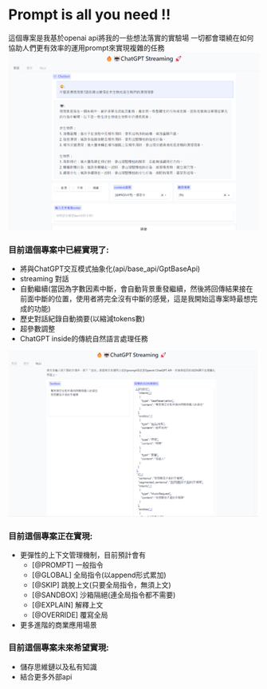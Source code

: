 # Prompt is all you need !! #  

這個專案是我基於openai api將我的一些想法落實的實驗場
一切都會環繞在如何協助人們更有效率的運用prompt來實現複雜的任務
![prompt](images/ui_1.png)

### 目前這個專案中已經實現了: ###
* 將與ChatGPT交互模式抽象化(api/base_api/GptBaseApi)
* streaming 對話
* 自動繼續(當因為字數因素中斷，會自動背景重發繼續，然後將回傳結果接在前面中斷的位置，使用者將完全沒有中斷的感覺，這是我開始這專案時最想完成的功能)
* 歷史對話紀錄自動摘要(以縮減tokens數)
* 超參數調整
* ChatGPT inside的傳統自然語言處理任務

![prompt](images/ui_2.png)

### 目前這個專案正在實現: ###
* 更彈性的上下文管理機制，目前預計會有
    * [@PROMPT] 一般指令
    * [@GLOBAL] 全局指令(以append形式累加)
    * [@SKIP] 跳脫上文(只要全局指令，無須上文)
    * [@SANDBOX] 沙箱隔絕(連全局指令都不需要)
    * [@EXPLAIN] 解釋上文
    * [@OVERRIDE] 覆寫全局
* 更多進階的商業應用場景

### 目前這個專案未來希望實現: ###
* 儲存思維鏈以及私有知識
* 結合更多外部api